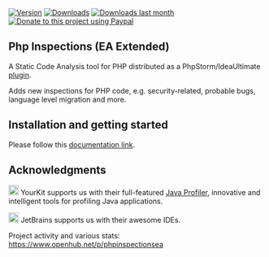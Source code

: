 [![Version](http://phpstorm.espend.de/badge/7622/version)](https://plugins.jetbrains.com/plugin/7622)
[![Downloads](http://phpstorm.espend.de/badge/7622/downloads)](https://plugins.jetbrains.com/plugin/7622)
[![Downloads last month](http://phpstorm.espend.de/badge/7622/last-month)](https://plugins.jetbrains.com/plugin/7622)
[![Donate to this project using Paypal](https://img.shields.io/badge/paypal-donate-yellow.svg)](https://www.paypal.me/VReznichenko)

Php Inspections (EA Extended) 
---
A Static Code Analysis tool for PHP distributed as a PhpStorm/IdeaUltimate [plugin](plugins.jetbrains.com/plugin/7622?pr=phpStorm). 

Adds new inspections for PHP code, e.g. security-related, probable bugs, language level migration and more.

Installation and getting started
---
Please follow this [documentation link](docs/getting-started.md).

Acknowledgments
---
<img src="https://www.yourkit.com/images/yklogo.png" alt="YourKit" height="20"> YourKit supports us with their 
full-featured [Java Profiler](https://www.yourkit.com/java/profiler/), innovative and intelligent tools for profiling 
Java applications.

<img src="https://resources.jetbrains.com/assets/media/open-graph/jetbrains_250x250.png" alt="JetBrains" height="20"> JetBrains 
supports us with their awesome IDEs.

Project activity and various stats: https://www.openhub.net/p/phpinspectionsea